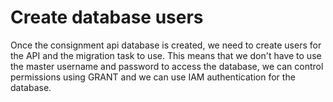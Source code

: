 # Create database users
Once the consignment api database is created, we need to create users for the API and the migration task to use. This means that we don't have to use the master username and password to access the database, we can control permissions using GRANT and we can use IAM authentication for the database. 